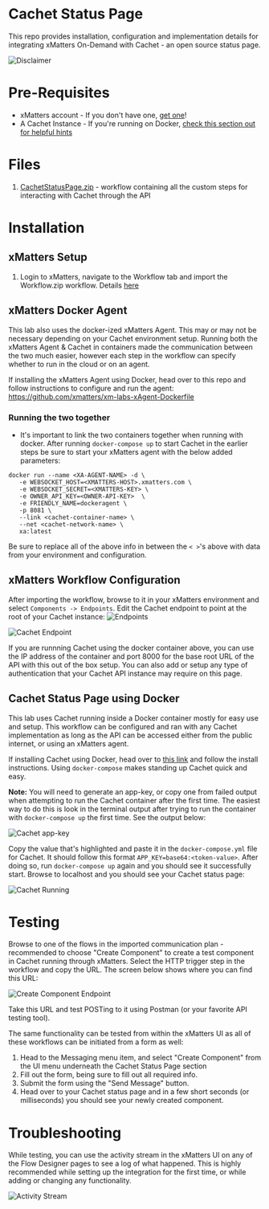 # Cachet Status Page
This repo provides installation, configuration and implementation details for integrating xMatters On-Demand with Cachet - an open source status page.

![Disclaimer](https://raw.githubusercontent.com/xmatters/xMatters-Labs/master/media/disclaimer.png)

# Pre-Requisites
- xMatters account - If you don't have one, [get one](https://www.xmatters.com/)!
- A Cachet Instance - If you're running on Docker, [check this section out for helpful hints](#Cachet-Status-Page-using-Docker)

# Files
1. [CachetStatusPage.zip](CachetStatusPage.zip?raw=true) - workflow containing all the custom steps for interacting with Cachet through the API

# Installation
## xMatters Setup
1. Login to xMatters, navigate to the Workflow tab and import the Workflow.zip workflow. Details [here](https://help.xmatters.com/ondemand/xmodwelcome/workflows/manage-workflows.htm#ImportExport)

## xMatters Docker Agent
This lab also uses the docker-ized xMatters Agent. This may or may not be necessary depending on your Cachet environment setup. Running both the xMatters Agent & Cachet in containers made the communication between the two much easier, however each step in the workflow can specify whether to run in the cloud or on an agent.

If installing the xMatters Agent using Docker, head over to this repo and follow instructions to configure and run the agent: https://github.com/xmatters/xm-labs-xAgent-Dockerfile

### Running the two together
- It's important to link the two containers together when running with docker. After running `docker-compose up` to start Cachet in the earlier steps be sure to start your xMatters agent with the below added parameters: 

```
docker run --name <XA-AGENT-NAME> -d \
   -e WEBSOCKET_HOST=<XMATTERS-HOST>.xmatters.com \
   -e WEBSOCKET_SECRET=<XMATTERS-KEY> \
   -e OWNER_API_KEY=<OWNER-API-KEY>  \
   -e FRIENDLY_NAME=dockeragent \
   -p 8081 \
   --link <cachet-container-name> \
   --net <cachet-network-name> \
   xa:latest
```

Be sure to replace all of the above info in between the `< >`'s above with data from your environment and configuration.

## xMatters Workflow Configuration
After importing the workflow, browse to it in your xMatters environment and select `Components -> Endpoints`. Edit the Cachet endpoint to point at the root of your Cachet instance:
![Endpoints](media/endpoints.png?raw=true)

![Cachet Endpoint](media/cachet-endpoint.png?raw=true)

If you are runnning Cachet using the docker container above, you can use the IP address of the container and port 8000 for the base root URL of the API with this out of the box setup. You can also add or setup any type of authentication that your Cachet API instance may require on this page.

## Cachet Status Page using Docker
This lab uses Cachet running inside a Docker container mostly for easy use and setup. This workflow can be configured and ran with any Cachet implementation as long as the API can be accessed either from the public internet, or using an xMatters agent.

If installing Cachet using Docker, head over to [this link](https://docs.cachethq.io/docs/get-started-with-docker) and follow the install instructions. Using `docker-compose` makes standing up Cachet quick and easy.

**Note:** You will need to generate an app-key, or copy one from failed output when attempting to run the Cachet container after the first time. The easiest way to do this is look in the terminal output after trying to run the container with `docker-compose up` the first time. See the output below:

![Cachet app-key](media/cachet-app-key.png?raw=true)

Copy the value that's highlighted and paste it in the `docker-compose.yml` file for Cachet. It should follow this format `APP_KEY=base64:<token-value>`. After doing so, run `docker-compose up` again and you should see it successfully start. Browse to localhost and you should see your Cachet status page:

![Cachet Running](media/cachet-running.png?raw=true)

# Testing
Browse to one of the flows in the imported communication plan - recommended to choose "Create Component" to create a test component in Cachet running through xMatters. Select the HTTP trigger step in the workflow and copy the URL. The screen below shows where you can find this URL:

![Create Component Endpoint](media/create-component.png?raw=true)

Take this URL and test POSTing to it using Postman (or your favorite API testing tool). 

The same functionality can be tested from within the xMatters UI as all of these workflows can be initiated from a form as well:
1. Head to the Messaging menu item, and select "Create Component" from the UI menu underneath the Cachet Status Page section 
2. Fill out the form, being sure to fill out all required info.
3. Submit the form using the "Send Message" button.
4. Head over to your Cachet status page and in a few short seconds (or milliseconds) you should see your newly created component.

# Troubleshooting
While testing, you can use the activity stream in the xMatters UI on any of the Flow Designer pages to see a log of what happened. This is highly recommended while setting up the integration for the first time, or while adding or changing any functionality.

![Activity Stream](media/activity-stream.png?raw=true)